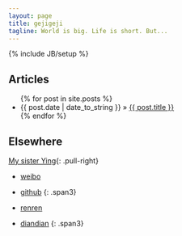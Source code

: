 ```yaml
---
layout: page
title: gejigeji
tagline: World is big. Life is short. But...
---
```

{% include JB/setup %}


## Articles


<ul class="posts">
  {% for post in site.posts %}
    <li><span>{{ post.date | date_to_string }}</span> &raquo; <a href="{{ BASE_PATH }}{{ post.url }}">{{ post.title }}</a></li>
  {% endfor %}
</ul>

## Elsewhere
 [My sister Ying](https://farm9.staticflickr.com/8117/8626984877_58151bb6bc_b.jpg){: .pull-right}

 * [weibo](http://weibo.com/twinsgejigeji)
 * [github](https://github.com/gejigeji)
 {: .span3}

 * [renren](http:www.renren.com/twinsgejigeji)
 *  [diandian](http://www.diandian.com/dianlog/twinsgejigeji)
 {: .span3}
